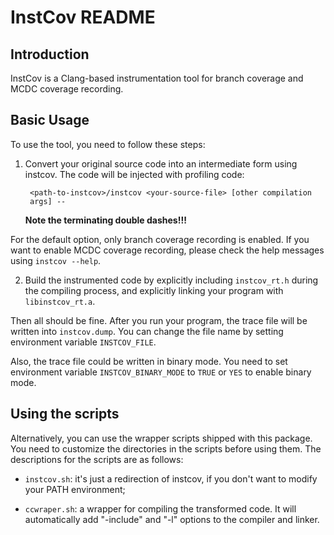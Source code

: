 # InstCov README

## Introduction
InstCov is a Clang-based instrumentation tool for branch coverage and
MCDC coverage recording.

## Basic Usage
To use the tool, you need to follow these steps:

1. Convert your original source code into an intermediate form using
instcov. The code will be injected with profiling code:

        <path-to-instcov>/instcov <your-source-file> [other compilation
        args] --
    **Note the terminating double dashes!!!**

  For the default option, only branch coverage recording is enabled.
  If you want to enable MCDC coverage recording, please check the help
  messages using `instcov --help`.

2. Build the instrumented code by explicitly including `instcov_rt.h`
during the compiling process, and explicitly linking your program with
`libinstcov_rt.a`.

Then all should be fine. After you run your program, the trace file
will be written into `instcov.dump`. You can change the file name by
setting environment variable `INSTCOV_FILE`.

Also, the trace file could be written in binary mode. You need to set
environment variable `INSTCOV_BINARY_MODE` to `TRUE` or `YES` to
enable binary mode.

## Using the scripts
Alternatively, you can use the wrapper scripts shipped with this
package. You need to customize the directories in the scripts before
using them. The descriptions for the scripts are as follows:

* `instcov.sh`: it's just a redirection of instcov, if you don't want to
modify your PATH environment;

* `ccwraper.sh`: a wrapper for compiling the transformed code. It will
automatically add "-include" and "-l" options to the compiler and
linker.

